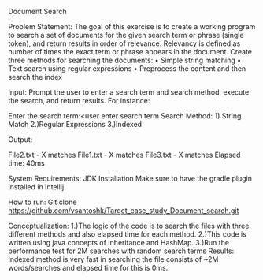 Document Search

Problem Statement:
The goal of this exercise is to create a working program to search a set of documents for the given search term or phrase (single token), and return results in order of relevance. 
Relevancy is defined as number of times the exact term or phrase appears in the document. 
Create three methods for searching the documents: 
•	Simple string matching
•	Text search using regular expressions
•	Preprocess the content and then search the index

Input:
Prompt the user to enter a search term and search method, execute the search, and return results. For instance:

Enter the search term:<user enter search term
Search Method: 1) String Match 2.)Regular Expressions 3.)Indexed

Output:

File2.txt - X matches
File1.txt - X matches
File3.txt - X matches
Elapsed time: 40ms

System Requirements:
JDK Installation
Make sure to have the gradle plugin installed in Intellij

How to run:
Git clone 	https://github.com/vsantoshk/Target_case_study_Document_search.git


Conceptualization:
1.)The logic of the code is to search the files with three different methods and also elapsed time for each method.
2.)This code is written using java concepts of Inheritance and HashMap.
3.)Run the performance test for 2M searches with random search terms
   Results: Indexed method is very fast in searching the file consists of ~2M words/searches and elapsed time for this is 0ms.


